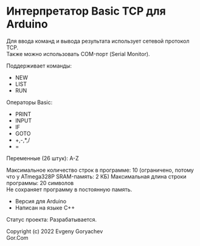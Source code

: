 # Интерпретатор Basic TCP для Arduino

Для ввода команд и вывода результата использует сетевой протокол TCP.  
Также можно использовать COM-порт (Serial Monitor).

Поддерживает команды:
- NEW
- LIST
- RUN

Операторы Basic:
- PRINT
- INPUT
- IF
- GOTO
- +,-,*,/
- =

Переменные (26 штук): A-Z

Максимальное количество строк в программе: 10 (ограничено, потому что у ATmega328P SRAM-память: 2 КБ) 
Максимальная длина строки программы: 20 символов  
Не сохраняет программу в постоянную память.  

- Версия для Arduino
- Написан на языке C++

Статус проекта: Разрабатывается.


Copyright (c) 2022 Evgeny Goryachev  
Gor.Com 